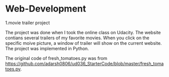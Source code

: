 # Web-Development
1.movie trailer project

The project was done when I took the online class on Udacity. The website contians several trailers of my favorite movies. When you click on the specific moive picture, a window of trailer will show on the current website. The project was implemented in Python.

The original code of fresh_tomatoes.py was from https://github.com/adarsh0806/ud036_StarterCode/blob/master/fresh_tomatoes.py. 
